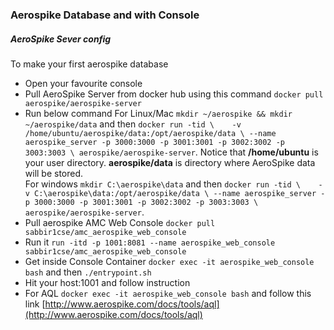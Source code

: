 ### Aerospike Database and with Console
##### AeroSpike Sever config
To make your first aerospike database
- Open your favourite console
- Pull AeroSpike Server from docker hub using this command `docker pull aerospike/aerospike-server`
- Run below command 
   For Linux/Mac
    `mkdir ~/aerospike && mkdir ~/aerospike/data`
    and then 
	`docker run -tid \   
	-v /home/ubuntu/aerospike/data:/opt/aerospike/data \
	--name aerospike_server -p 3000:3000 -p 3001:3001 -p 3002:3002 -p 3003:3003 \
	aerospike/aerospike-server`. 
	Notice that **/home/ubuntu** is your user directory. **aerospike/data** is directory where AeroSpike data will be stored.	
    For windows 
    `mkdir C:\aerospike\data`
    and then 
    `docker run -tid \   
	-v C:\aerospike\data:/opt/aerospike/data \
	--name aerospike_server -p 3000:3000 -p 3001:3001 -p 3002:3002 -p 3003:3003 \
	aerospike/aerospike-server`.
- Pull aerospike AMC Web Console 
	`docker pull sabbir1cse/amc_aerospike_web_console`
- Run it 
	`run -itd -p 1001:8081 --name aerospike_web_console sabbir1cse/amc_aerospike_web_console`
- Get inside Console Container
	`docker exec -it aerospike_web_console bash`
	and then
	`./entrypoint.sh`
- Hit your host:1001 and follow instruction 
- For AQL `docker exec -it aerospike_web_console bash`
  and follow this link [http://www.aerospike.com/docs/tools/aql](http://www.aerospike.com/docs/tools/aql)